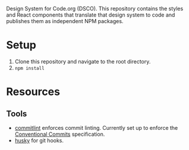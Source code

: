 Design System for Code.org (DSCO). This repository contains the styles and React components that translate that design system to code and publishes them as independent NPM packages.

# Setup

1. Clone this repository and navigate to the root directory.
2. `npm install`

# Resources

## Tools

- [commitlint](https://commitlint.js.org) enforces commit linting. Currently set up to enforce the [Conventional Commits](https://www.conventionalcommits.org) specification.
- [husky](https://typicode.github.io/husky) for git hooks.
